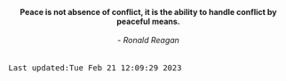 
<div align="center"><b><span>Peace is not absence of conflict, it is the ability to handle conflict by peaceful means.</span></b><br><br><i> - Ronald Reagan</i></div>
<br><br><kbd>Last updated:Tue Feb 21 12:09:29 2023</kbd>